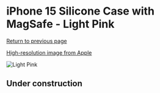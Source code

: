 # iPhone 15 Silicone Case with MagSafe - Light Pink

[Return to previous page](/iphone_15)

[High-resolution image from Apple](https://store.storeimages.cdn-apple.com/8756/as-images.apple.com/is/MT0U3?wid=4500&hei=4500&fmt=png)

<div style="width: 512px"><img src="/almost_uncompressed/MT0U3.webp" alt="Light Pink"></div>

## Under construction
